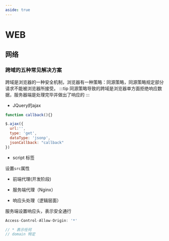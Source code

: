 ```yaml
---
aside: true
---
```


# WEB

## 网络

### 跨域的五种常见解决方案

跨域是浏览器的一种安全机制，浏览器有一种策略：同源策略，同源策略规定部分请求不能被浏览器所接受。
:::tip
同源策略导致的跨域是浏览器单方面拒绝响应数据，服务器端是处理完毕并做出了响应的
:::

- JQuery的ajax

```js
function callback(){}

$.ajax({
  url:'',
  type: 'get',
  dataType: 'jsonp',
  jsonCallback: "callback"
})
```

- script 标签

设置`src`属性

- 前端代理(开发阶段)

- 服务端代理（Nginx）

- 响应头处理（逻辑层面）

服务端设置响应头，表示安全通行

```js
Access-Control-Allow-Origin: '*'

// * 表示任何
// domain 特定
```